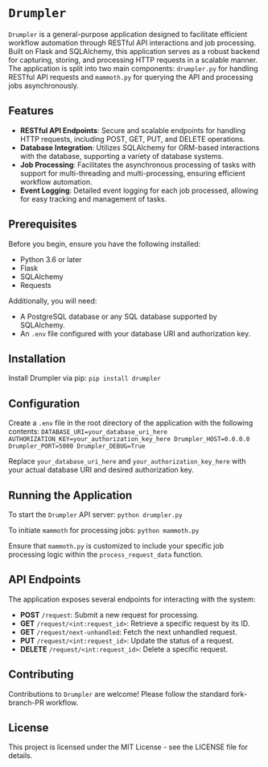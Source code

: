 
# `Drumpler`

`Drumpler` is a general-purpose application designed to facilitate efficient workflow automation through RESTful API interactions and job processing. Built on Flask and SQLAlchemy, this application serves as a robust backend for capturing, storing, and processing HTTP requests in a scalable manner. The application is split into two main components: `drumpler.py` for handling RESTful API requests and `mammoth.py` for querying the API and processing jobs asynchronously.

## Features

-   **RESTful API Endpoints**: Secure and scalable endpoints for handling HTTP requests, including POST, GET, PUT, and DELETE operations.
-   **Database Integration**: Utilizes SQLAlchemy for ORM-based interactions with the database, supporting a variety of database systems.
-   **Job Processing**: Facilitates the asynchronous processing of tasks with support for multi-threading and multi-processing, ensuring efficient workflow automation.
-   **Event Logging**: Detailed event logging for each job processed, allowing for easy tracking and management of tasks.

## Prerequisites

Before you begin, ensure you have the following installed:

-   Python 3.6 or later
-   Flask
-   SQLAlchemy
-   Requests

Additionally, you will need:

-   A PostgreSQL database or any SQL database supported by SQLAlchemy.
-   An `.env` file configured with your database URI and authorization key.

## Installation

Install Drumpler via pip:
`pip install drumpler`

## Configuration

Create a `.env` file in the root directory of the application with the following contents:
`DATABASE_URI=your_database_uri_here AUTHORIZATION_KEY=your_authorization_key_here Drumpler_HOST=0.0.0.0 Drumpler_PORT=5000 Drumpler_DEBUG=True`

Replace `your_database_uri_here` and `your_authorization_key_here` with your actual database URI and desired authorization key.

## Running the Application

To start the `Drumpler` API server:
`python drumpler.py`

To initiate `mammoth` for processing jobs:
`python mammoth.py`

Ensure that `mammoth.py` is customized to include your specific job processing logic within the `process_request_data` function.

## API Endpoints

The application exposes several endpoints for interacting with the system:

-   **POST** `/request`: Submit a new request for processing.
-   **GET** `/request/<int:request_id>`: Retrieve a specific request by its ID.
-   **GET** `/request/next-unhandled`: Fetch the next unhandled request.
-   **PUT** `/request/<int:request_id>`: Update the status of a request.
-   **DELETE** `/request/<int:request_id>`: Delete a specific request.

## Contributing

Contributions to `Drumpler` are welcome! Please follow the standard fork-branch-PR workflow.

## License

This project is licensed under the MIT License - see the LICENSE file for details.